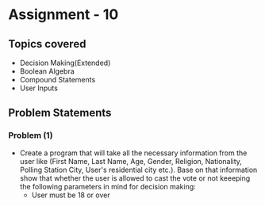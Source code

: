 # Assignment - 10

## Topics covered

- Decision Making(Extended)
- Boolean Algebra
- Compound Statements
- User Inputs


## Problem Statements

### Problem (1)

- Create a program that will take all the necessary information from the user like (First Name, Last Name, Age, Gender, Religion, Nationality, Polling Station City, User's residential city etc.). Base on that information show that whether the user is allowed to cast the vote or not keeeping the following parameters in mind for decision making:
  - User must be 18 or over
  
